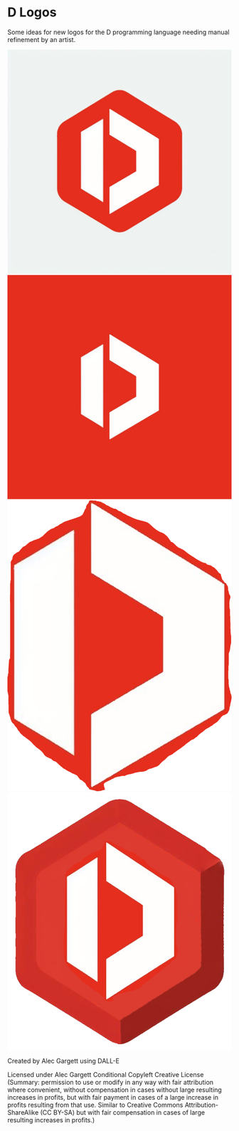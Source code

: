 # D Logos

Some ideas for new logos for the D programming language needing manual refinement by an artist.

<img src="https://raw.githubusercontent.com/alecgargett/dlogos/main/dlogo2.1_ag.jpeg" alt="D Logo Simple" />
<img src="https://raw.githubusercontent.com/alecgargett/dlogos/main/dlogo2.2_ag_square.png" alt="D Logo Square" />
<img src="https://raw.githubusercontent.com/alecgargett/dlogos/main/dlogo2.2_ag_freeformcrop.PNG" alt="D Logo Cutout" />
<img src="https://raw.githubusercontent.com/alecgargett/dlogos/main/dlogo2.3_ag_3D_hexagon.png" alt="D Logo 3D" />

Created by Alec Gargett using DALL-E

Licensed under Alec Gargett Conditional Copyleft Creative License (Summary: permission to use or modify in any way with fair attribution where convenient, without compensation in cases without large resulting increases in profits, but with fair payment in cases of a large increase in profits resulting from that use. Similar to Creative Commons Attribution-ShareAlike (CC BY-SA) but with fair compensation in cases of large resulting increases in profits.)
